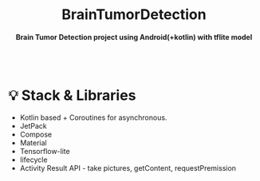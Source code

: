 <h1 align="center">BrainTumorDetection</h1>
 <h4 align="center">Brain Tumor Detection project using Android(+kotlin) with tflite model </h4>

<br><br>
<h1> 💡 Stack & Libraries </h1>

<ul>
 <li>Kotlin based + Coroutines for asynchronous.</li>
 <li>JetPack </li>
 <li>Compose </li>
 <li>Material </li>
 <li>Tensorflow-lite </li>
 <li>lifecycle </li>
 <li>Activity Result API - take pictures, getContent, requestPremission </li>
</ul>

